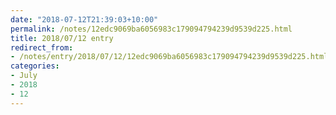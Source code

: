 ```yaml
---
date: "2018-07-12T21:39:03+10:00"
permalink: /notes/12edc9069ba6056983c179094794239d9539d225.html
title: 2018/07/12 entry
redirect_from:
- /notes/entry/2018/07/12/12edc9069ba6056983c179094794239d9539d225.html
categories:
- July
- 2018
- 12
---
```

